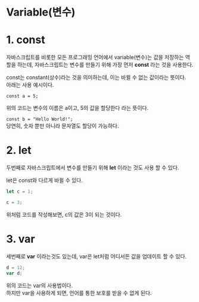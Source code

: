 # Variable(변수)


# 1. const
자바스크립트를 비롯한 모든 프로그래밍 언어에서 variable(변수)는 값을 저장하는 역할을 하는데,  자바스크립트는 변수를 만들기 위해 가장 먼저 __const__ 라는 것을 사용한다.  

const는 constant(상수)라는 것을 의미하는데, 이는 바뀔 수 없는 값이라는 뜻이다.  
아래는 사용 예시이다.

``const a = 5;``  

위의 코드는 변수의 이름은 a이고, 5의 값을 할당한다 라는 뜻이다.

``const b = "Hello World!";``  
당연히, 숫자 뿐만 아니라 문자열도 할당이 가능하다.


# 2. let
두번째로 자바스크립트에서 변수를 만들기 위해 __let__ 이라는 것도 사용 할 수 있다. 

let은 const와 다르게 바뀔 수 있다.  

```javascript
let c = 1;

c = 3;
```  
위처럼 코드를 작성해보면, c의 값은 3이 되는 것이다.

# 3. var
세번째로 
__var__ 이라는것도 있는데, var은 let처럼 어디서든 값을 업데이트 할 수 있다.  
```javascript
d = 12;
var d;
``` 
위의 코드는 var의 사용법이다.  
하지만 var을 사용하게 되면, 언어를 통한 보호를 받을 수 없게 된다.